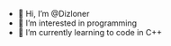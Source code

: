 - 👋 Hi, I’m @Dizloner
- 👀 I’m interested in programming
- 🌱 I’m currently learning to code in C++

<!---
Dizloner/Dizloner is a ✨ special ✨ repository because its `README.md` (this file) appears on your GitHub profile.
You can click the Preview link to take a look at your changes.
--->
